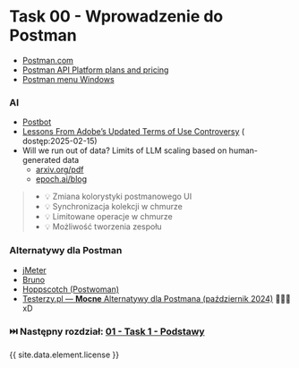 # Task 00 - Wprowadzenie do Postman

* [Postman.com](https://www.postman.com/)
* [Postman API Platform plans and pricing](https://www.postman.com/pricing/)
* [Postman menu Windows](../postman/settings-menu-windows.md)

### AI

* [Postbot](https://www.postman.com/product/postbot/)
* [Lessons From Adobe’s Updated Terms of Use Controversy](https://www.trustlab.com/post/lessons-from-adobes-updated-terms-of-use-controversy) (
  dostęp:2025-02-15)
* Will we run out of data? Limits of LLM scaling based on human-generated data
    * [arxiv.org/pdf](https://arxiv.org/pdf/2211.04325)
    * [epoch.ai/blog](https://epoch.ai/blog/will-we-run-out-of-data-limits-of-llm-scaling-based-on-human-generated-data)

> * 💡 Zmiana kolorystyki postmanowego UI
> * 💡 Synchronizacja kolekcji w chmurze
> * 💡 Limitowane operacje w chmurze
> * 💡 Możliwość tworzenia zespołu

### Alternatywy dla Postman

* [jMeter](https://jmeter.apache.org/)
* [Bruno](https://www.usebruno.com/)
* [Hoppscotch (Postwoman)](https://hoppscotch.io/)
* [Testerzy.pl — **Mocne** Alternatywy dla Postmana (październik 2024)](https://testerzy.pl/baza-wiedzy/narzedzia/mocne-alternatywy-dla-postmana)
  🤦🤦🤦 xD

### ⏭️ Następny rozdział: [01 - Task 1 - Podstawy](01-task-podstawy.md)

{{ site.data.element.license }}